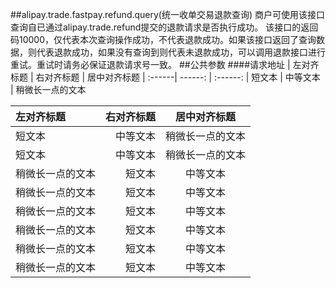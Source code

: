 ##alipay.trade.fastpay.refund.query(统一收单交易退款查询)
商户可使用该接口查询自已通过alipay.trade.refund提交的退款请求是否执行成功。 该接口的返回码10000，仅代表本次查询操作成功，不代表退款成功。如果该接口返回了查询数据，则代表退款成功，如果没有查询到则代表未退款成功，可以调用退款接口进行重试。重试时请务必保证退款请求号一致。
##公共参数
####请求地址
| 左对齐标题 | 右对齐标题 | 居中对齐标题 
| :------| ------: | :------: 
| 短文本 | 中等文本 | 稍微长一点的文本 




| 左对齐标题 | 右对齐标题 | 居中对齐标题 |
| :------| ------: | :------: |
| 短文本 | 中等文本 | 稍微长一点的文本 |
| 短文本 | 中等文本 | 稍微长一点的文本 |
| 稍微长一点的文本 | 短文本 | 中等文本 |
| 稍微长一点的文本 | 短文本 | 中等文本 |
| 稍微长一点的文本 | 短文本 | 中等文本 |
| 稍微长一点的文本 | 短文本 | 中等文本 |
| 稍微长一点的文本 | 短文本 | 中等文本 |
| 稍微长一点的文本 | 短文本 | 中等文本 |


